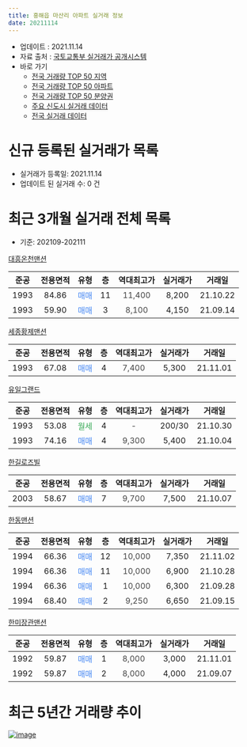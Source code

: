 ```yaml
---
title: 흥해읍 마산리 아파트 실거래 정보
date: 20211114
---
```


* 업데이트 : 2021.11.14
* 자료 출처 : [국토교통부 실거래가 공개시스템](http://rt.molit.go.kr)
* 바로 가기
    * [전국 거래량 TOP 50 지역](https://apt-info.github.io/apt-trade-info/tr)
    * [전국 거래량 TOP 50 아파트](https://apt-info.github.io/apt-trade-info/ta)
    * [전국 거래량 TOP 50 분양권](https://apt-info.github.io/apt-trade-info/tb)
    * [주요 신도시 실거래 데이터](https://apt-info.github.io/apt-trade-info/newtown)
    * [전국 실거래 데이터](https://apt-info.github.io/apt-trade-info/all)



<script async src="https://pagead2.googlesyndication.com/pagead/js/adsbygoogle.js"></script>
<!-- 기본광고 -->
<ins class="adsbygoogle"
     style="display:block"
     data-ad-client="ca-pub-1142216861245946"
     data-ad-slot="4805727019"
     data-ad-format="auto"
     data-full-width-responsive="true"></ins>
<script>
     (adsbygoogle = window.adsbygoogle || []).push({});
</script>


# 신규 등록된 실거래가 목록

* 실거래가 등록일: 2021.11.14
* 업데이트 된 실거래 수: 0 건




<script async src="https://pagead2.googlesyndication.com/pagead/js/adsbygoogle.js"></script>
<!-- 기본광고 -->
<ins class="adsbygoogle"
     style="display:block"
     data-ad-client="ca-pub-1142216861245946"
     data-ad-slot="4805727019"
     data-ad-format="auto"
     data-full-width-responsive="true"></ins>
<script>
     (adsbygoogle = window.adsbygoogle || []).push({});
</script>


# 최근 3개월 실거래 전체 목록
* 기준: 202109-202111


[대흥온천맨션](https://search.naver.com/search.naver?query=%EB%8C%80%ED%9D%A5%EC%98%A8%EC%B2%9C%EB%A7%A8%EC%85%98)

|준공|전용면적|유형|층|역대최고가|실거래가|거래일|
|:---:|:---:|:---:|:---:|:---:|:---:|:---:|
|1993|84.86|<span style="color:#4285F3">매매</span>|11|<span style="color:#444444">11,400</span>|8,200|21.10.22|
|1993|59.90|<span style="color:#4285F3">매매</span>|3|<span style="color:#444444">8,100</span>|4,150|21.09.14|

[세종황제맨션](https://search.naver.com/search.naver?query=%EC%84%B8%EC%A2%85%ED%99%A9%EC%A0%9C%EB%A7%A8%EC%85%98)

|준공|전용면적|유형|층|역대최고가|실거래가|거래일|
|:---:|:---:|:---:|:---:|:---:|:---:|:---:|
|1993|67.08|<span style="color:#4285F3">매매</span>|4|<span style="color:#444444">7,400</span>|5,300|21.11.01|

[유일그랜드](https://search.naver.com/search.naver?query=%EC%9C%A0%EC%9D%BC%EA%B7%B8%EB%9E%9C%EB%93%9C)

|준공|전용면적|유형|층|역대최고가|실거래가|거래일|
|:---:|:---:|:---:|:---:|:---:|:---:|:---:|
|1993|53.08|<span style="color:#34A853">월세</span>|4|<span style="color:#444444">-</span>|200/30|21.10.30|
|1993|74.16|<span style="color:#4285F3">매매</span>|4|<span style="color:#444444">9,300</span>|5,400|21.10.04|

[한길로즈빌](https://search.naver.com/search.naver?query=%ED%95%9C%EA%B8%B8%EB%A1%9C%EC%A6%88%EB%B9%8C)

|준공|전용면적|유형|층|역대최고가|실거래가|거래일|
|:---:|:---:|:---:|:---:|:---:|:---:|:---:|
|2003|58.67|<span style="color:#4285F3">매매</span>|7|<span style="color:#444444">9,700</span>|7,500|21.10.07|

[한동맨션](https://search.naver.com/search.naver?query=%ED%95%9C%EB%8F%99%EB%A7%A8%EC%85%98)

|준공|전용면적|유형|층|역대최고가|실거래가|거래일|
|:---:|:---:|:---:|:---:|:---:|:---:|:---:|
|1994|66.36|<span style="color:#4285F3">매매</span>|12|<span style="color:#444444">10,000</span>|7,350|21.11.02|
|1994|66.36|<span style="color:#4285F3">매매</span>|11|<span style="color:#444444">10,000</span>|6,900|21.10.28|
|1994|66.36|<span style="color:#4285F3">매매</span>|1|<span style="color:#444444">10,000</span>|6,300|21.09.28|
|1994|68.40|<span style="color:#4285F3">매매</span>|2|<span style="color:#444444">9,250</span>|6,650|21.09.15|

[한미장관맨션](https://search.naver.com/search.naver?query=%ED%95%9C%EB%AF%B8%EC%9E%A5%EA%B4%80%EB%A7%A8%EC%85%98)

|준공|전용면적|유형|층|역대최고가|실거래가|거래일|
|:---:|:---:|:---:|:---:|:---:|:---:|:---:|
|1992|59.87|<span style="color:#4285F3">매매</span>|1|<span style="color:#444444">8,000</span>|3,000|21.11.01|
|1992|59.87|<span style="color:#4285F3">매매</span>|2|<span style="color:#444444">8,000</span>|4,000|21.09.07|



<script async src="https://pagead2.googlesyndication.com/pagead/js/adsbygoogle.js"></script>
<!-- 기본광고 -->
<ins class="adsbygoogle"
     style="display:block"
     data-ad-client="ca-pub-1142216861245946"
     data-ad-slot="4805727019"
     data-ad-format="auto"
     data-full-width-responsive="true"></ins>
<script>
     (adsbygoogle = window.adsbygoogle || []).push({});
</script>


# 최근 5년간 거래량 추이


<div style="width:100%;">
    <canvas id="deal_progress" height="200"></canvas>
</div>

<script>
new Chart(document.getElementById("deal_progress"), {
    type: 'line',
    data: {
        labels: ['16.01','16.02','16.03','16.04','16.05','16.06','16.07','16.08','16.09','16.10','16.11','16.12','17.01','17.02','17.03','17.04','17.05','17.06','17.07','17.08','17.09','17.10','17.11','17.12','18.01','18.02','18.03','18.04','18.05','18.06','18.07','18.08','18.09','18.10','18.11','18.12','19.01','19.02','19.04','19.05','19.06','19.07','19.08','19.09','19.10','19.11','19.12','20.01','20.02','20.03','20.04','20.05','20.06','20.07','20.08','20.09','20.10','20.11','20.12','21.01','21.02','21.03','21.04','21.05','21.06','21.07','21.08','21.09','21.10','21.11'],
        datasets: [{
            label: '매매/분양권',
            data: [10,2,6,3,4,7,1,4,5,4,0,2,2,6,4,5,5,0,1,2,6,3,1,3,1,2,1,1,2,0,2,1,1,5,3,1,1,3,5,2,1,3,2,5,10,4,1,1,1,1,2,2,4,2,4,2,1,2,4,0,3,6,5,7,3,5,6,4,4,3],
            borderColor: "rgba(66, 133, 243, 1)",
            backgroundColor: "rgba(66, 133, 243, 0.05)",
            borderWidth: 1,
            pointRadius: 0,
            fill: false,
            lineTension: 0
        },{
            label: '전/월세',
            data: [0,2,3,1,2,3,3,0,4,3,1,1,2,2,2,2,4,3,4,4,3,1,1,2,3,1,5,2,3,1,0,1,3,3,0,0,0,2,2,2,1,0,2,2,1,1,1,0,4,1,2,1,2,0,1,1,3,2,2,1,0,0,0,2,4,2,3,0,1,0],
            borderColor: "rgba(255, 90, 0, 1)",
            backgroundColor: "rgba(255, 90, 0, 0.05)",
            borderWidth: 1,
            pointRadius: 0,
            fill: false,
            lineTension: 0
        },{
            label: '합계',
            data: [10,4,9,4,6,10,4,4,9,7,1,3,4,8,6,7,9,3,5,6,9,4,2,5,4,3,6,3,5,1,2,2,4,8,3,1,1,5,7,4,2,3,4,7,11,5,2,1,5,2,4,3,6,2,5,3,4,4,6,1,3,6,5,9,7,7,9,4,5,3],
            borderColor: "rgba(0, 0, 0, 1)",
            backgroundColor: "rgba(0, 0, 0, 0.03)",
            borderWidth: 0.1,
            pointRadius: 0,
            fill: true,
            lineTension: 0
        }
        ]
    },
    options: {
        responsive: true,
        title: {
            display: false
        },
        tooltips: {
            mode: 'index',
            intersect: false
        },
        hover: {
            mode: 'nearest',
            intersect: true
        },
        scales: {
            xAxes: [{
                display: true,
                scaleLabel: {
                    display: true,
                    labelString: '년/월'
                }
            }],
            yAxes: [{
                display: true,
                ticks: {
                    suggestedMin: 0,
                },
                scaleLabel: {
                    display: true,
                    labelString: '실거래 수'
                }
            }]
        }
    }
});

</script>


[![image](https://apt-info.github.io/images/2020-01-03-apt-trade-info/1024x500.png)](https://play.google.com/store/apps/details?id=com.aptinfo.apttradeinfo)

